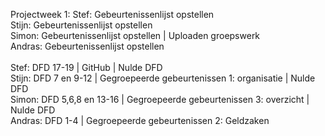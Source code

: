 Projectweek 1:
Stef: Gebeurtenissenlijst opstellen
<br />
Stijn: Gebeurtenissenlijst opstellen
<br />
Simon: Gebeurtenissenlijst opstellen | Uploaden groepswerk
<br />
Andras: Gebeurtenissenlijst opstellen
<br />
<br />
Stef: DFD 17-19 | GitHub | Nulde DFD
<br />
Stijn: DFD 7 en 9-12 | Gegroepeerde gebeurtenissen 1: organisatie | Nulde DFD
<br />
Simon: DFD 5,6,8 en 13-16 | Gegroepeerde gebeurtenissen 3: overzicht | Nulde DFD
<br />
Andras: DFD 1-4 | Gegroepeerde gebeurtenissen 2: Geldzaken
<br />

